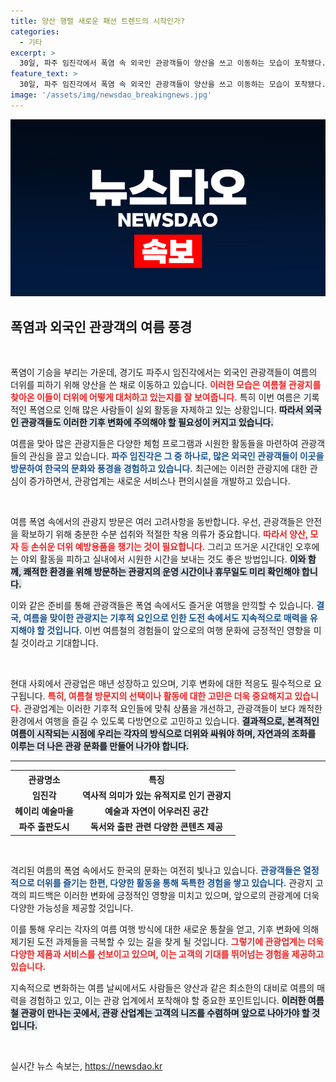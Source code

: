 ```yaml
---
title: 양산 행렬 새로운 패션 트렌드의 시작인가?
categories:
  - 기타
excerpt: >
  30일, 파주 임진각에서 폭염 속 외국인 관광객들이 양산을 쓰고 이동하는 모습이 포착됐다. 뜨거운 여름, 그들이 찾은 특별한 순간은? 클릭하세요!
feature_text: >
  30일, 파주 임진각에서 폭염 속 외국인 관광객들이 양산을 쓰고 이동하는 모습이 포착됐다. 뜨거운 여름, 그들이 찾은 특별한 순간은? 클릭하세요!
image: '/assets/img/newsdao_breakingnews.jpg'
---
```


<p><img src="/assets/img/newsdao_breakingnews.jpg" alt="implanttips 속보" /></p>

<h2 data-ke-size="size26">폭염과 외국인 관광객의 여름 풍경</h2>

<p data-ke-size="size16">&nbsp;</p>

<p>폭염이 기승을 부리는 가운데, 경기도 파주시 임진각에서는 외국인 관광객들이 여름의 더위를 피하기 위해 양산을 쓴 채로 이동하고 있습니다. <b><span style="color: #ee2323;">이러한 모습은 여름철 관광지를 찾아온 이들이 더위에 어떻게 대처하고 있는지를 잘 보여줍니다.</span></b> 특히 이번 여름은 기록적인 폭염으로 인해 많은 사람들이 실외 활동을 자제하고 있는 상황입니다. <b><span style="background-color: #21538527;">따라서 외국인 관광객들도 이러한 기후 변화에 주의해야 할 필요성이 커지고 있습니다.</span></b> </p>

<p>여름을 맞아 많은 관광지들은 다양한 체험 프로그램과 시원한 활동들을 마련하여 관광객들의 관심을 끌고 있습니다. <b><span style="color: #1a5490;">파주 임진각은 그 중 하나로, 많은 외국인 관광객들이 이곳을 방문하여 한국의 문화와 풍경을 경험하고 있습니다.</span></b> 최근에는 이러한 관광지에 대한 관심이 증가하면서, 관광업계는 새로운 서비스나 편의시설을 개발하고 있습니다. </p>

<p data-ke-size="size16">&nbsp;</p>

<p>여름 폭염 속에서의 관광지 방문은 여러 고려사항을 동반합니다. 우선, 관광객들은 안전을 확보하기 위해 충분한 수분 섭취와 적절한 착용 의류가 중요합니다. <b><span style="color: #ee2323;">따라서 양산, 모자 등 손쉬운 더위 예방용품을 챙기는 것이 필요합니다.</span></b> 그리고 뜨거운 시간대인 오후에는 야외 활동을 피하고 실내에서 시원한 시간을 보내는 것도 좋은 방법입니다. <b><span style="background-color: #21538527;">이와 함께, 쾌적한 환경을 위해 방문하는 관광지의 운영 시간이나 휴무일도 미리 확인해야 합니다.</span></b> </p>

<p>이와 같은 준비를 통해 관광객들은 폭염 속에서도 즐거운 여행을 만끽할 수 있습니다. <b><span style="color: #1a5490;">결국, 여름을 맞이한 관광지는 기후적 요인으로 인한 도전 속에서도 지속적으로 매력을 유지해야 할 것입니다.</span></b> 이번 여름철의 경험들이 앞으로의 여행 문화에 긍정적인 영향을 미칠 것이라고 기대합니다. </p>

<p data-ke-size="size16">&nbsp;</p>

<p>현대 사회에서 관광업은 매년 성장하고 있으며, 기후 변화에 대한 적응도 필수적으로 요구됩니다. <b><span style="color: #ee2323;">특히, 여름철 방문지의 선택이나 활동에 대한 고민은 더욱 중요해지고 있습니다.</span></b> 관광업계는 이러한 기후적 요인들에 맞춰 상품을 개선하고, 관광객들이 보다 쾌적한 환경에서 여행을 즐길 수 있도록 다방면으로 고민하고 있습니다. <b><span style="background-color: #21538527;">결과적으로, 본격적인 여름이 시작되는 시점에 우리는 각자의 방식으로 더위와 싸워야 하며, 자연과의 조화를 이루는 더 나은 관광 문화를 만들어 나가야 합니다.</span></b> </p>

<hr>

<table style="width: 100%; border-collapse: collapse;">
    <tr>
        <th style="text-align: center;">관광명소</th>
        <th style="text-align: center;">특징</th>
    </tr>
    <tr>
        <td style="text-align: center; height: 17px;"><b>임진각</b></td>
        <td style="text-align: center; height: 17px;"><b>역사적 의미가 있는 유적지로 인기 관광지</b></td>
    </tr>
    <tr>
        <td style="text-align: center; height: 17px;"><b>헤이리 예술마을</b></td>
        <td style="text-align: center; height: 17px;"><b>예술과 자연이 어우러진 공간</b></td>
    </tr>
    <tr>
        <td style="text-align: center; height: 17px;"><b>파주 출판도시</b></td>
        <td style="text-align: center; height: 17px;"><b>독서와 출판 관련 다양한 콘텐츠 제공</b></td>
    </tr>
</table>

<p data-ke-size="size16">&nbsp;</p>

<p>격리된 여름의 폭염 속에서도 한국의 문화는 여전히 빛나고 있습니다. <b><span style="color: #1a5490;">관광객들은 열정적으로 더위를 즐기는 한편, 다양한 활동을 통해 독특한 경험을 쌓고 있습니다.</span></b> 관광지 고객의 피드백은 이러한 변화에 긍정적인 영향을 미치고 있으며, 앞으로의 관광계에 더욱 다양한 가능성을 제공할 것입니다. </p>

<p>이를 통해 우리는 각자의 여름 여행 방식에 대한 새로운 통찰을 얻고, 기후 변화에 의해 제기된 도전 과제들을 극복할 수 있는 길을 찾게 될 것입니다. <b><span style="color: #ee2323;">그렇기에 관광업계는 더욱 다양한 제품과 서비스를 선보이고 있으며, 이는 고객의 기대를 뛰어넘는 경험을 제공하고 있습니다.</span></b> </p>

<p>지속적으로 변화하는 여름 날씨에서도 사람들은 양산과 같은 최소한의 대비로 여름의 매력을 경험하고 있고, 이는 관광 업계에서 포착해야 할 중요한 포인트입니다. <b><span style="background-color: #21538527;">이러한 여름철 관광이 만나는 곳에서, 관광 산업계는 고객의 니즈를 수렴하며 앞으로 나아가야 할 것입니다.</span></b> </p>

<p data-ke-size="size16">&nbsp;</p>
실시간 뉴스 속보는, <a href="https://newsdao.kr" rel="dofollow">https://newsdao.kr</a>


